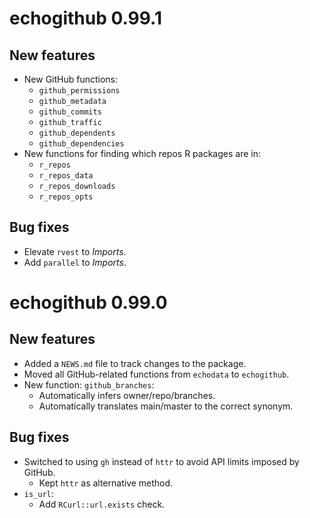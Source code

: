 # echogithub 0.99.1

## New features

* New GitHub functions:
    - `github_permissions`
    - `github_metadata`
    - `github_commits`
    - `github_traffic`
    - `github_dependents`
    - `github_dependencies`
* New functions for finding which repos R packages are in:
    - `r_repos`
    - `r_repos_data`
    - `r_repos_downloads`
    - `r_repos_opts`
    
## Bug fixes

* Elevate `rvest` to *Imports*.
* Add `parallel` to *Imports*. 
    
# echogithub 0.99.0

## New features

* Added a `NEWS.md` file to track changes to the package.
* Moved all GitHub-related functions from `echodata` to `echogithub`.
* New function: `github_branches`:
    - Automatically infers owner/repo/branches. 
    - Automatically translates main/master to the correct synonym.
    
## Bug fixes

* Switched to using `gh` instead of `httr` to avoid API limits imposed by GitHub.
    - Kept `httr` as alternative method.
* `is_url`:
    - Add `RCurl::url.exists` check.
